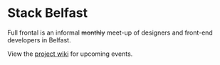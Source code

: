 Stack Belfast
=============

Full frontal is an informal ~~monthly~~ meet-up of designers and front-end developers in Belfast.

View the [project wiki](https://github.com/stack-belfast/stack-belfast/wiki) for upcoming events.
